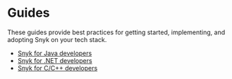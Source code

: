 # Guides

These guides provide best practices for getting started, implementing, and adopting Snyk on your tech stack.

* [Snyk for Java developers](snyk-for-java-developers.md)
* [Snyk for .NET developers](broken-reference)
* [Snyk for C/C++ developers](snyk-for-c-c++-developers.md)
